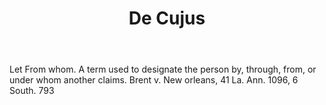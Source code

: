 ---
title: De Cujus
letter: D
permalink: "/definitions/bld-de-cujus.html"
body: Let From whom. A term used to designate the person by, through, from, or under
  whom another claims. Brent v. New orleans, 41 La. Ann. 1096, 6 South. 793
published_at: '2018-07-07'
source: Black's Law Dictionary 2nd Ed (1910)
layout: post
---